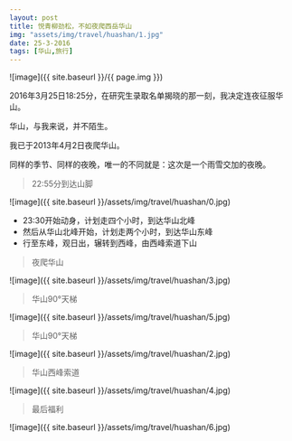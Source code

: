```yaml
---
layout: post
title: 悦青柳劲松，不如夜爬西岳华山
img: "assets/img/travel/huashan/1.jpg"
date: 25-3-2016
tags: [华山,旅行]
---
```


![image]({{ site.baseurl }}/{{ page.img }})

2016年3月25日18:25分，在研究生录取名单揭晓的那一刻，我决定连夜征服华山。

华山，与我来说，并不陌生。

我已于2013年4月2日夜爬华山。

同样的季节、同样的夜晚，唯一的不同就是：这次是一个雨雪交加的夜晚。

> 22:55分到达山脚

![image]({{ site.baseurl }}/assets/img/travel/huashan/0.jpg)

* 23:30开始动身，计划走四个小时，到达华山北峰
* 然后从华山北峰开始，计划走两个小时，到达华山东峰
* 行至东峰，观日出，辗转到西峰，由西峰索道下山

> 夜爬华山

![image]({{ site.baseurl }}/assets/img/travel/huashan/3.jpg)

> 华山90°天梯

![image]({{ site.baseurl }}/assets/img/travel/huashan/5.jpg)

> 华山90°天梯

![image]({{ site.baseurl }}/assets/img/travel/huashan/2.jpg)

> 华山西峰索道

![image]({{ site.baseurl }}/assets/img/travel/huashan/4.jpg)

> 最后福利

![image]({{ site.baseurl }}/assets/img/travel/huashan/6.jpg)








